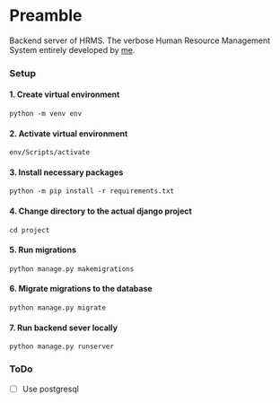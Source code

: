 # Preamble

Backend server of HRMS. The verbose Human Resource Management System entirely developed by [me](https://github.com/Sofiullah-Iqbal-Kiron).

### Setup

#### 1. Create virtual environment

`python -m venv env`

#### 2. Activate virtual environment

`env/Scripts/activate`

#### 3. Install necessary packages

`python -m pip install -r requirements.txt`

#### 4. Change directory to the actual django project

`cd project`

#### 5. Run migrations

`python manage.py makemigrations`

#### 6. Migrate migrations to the database

`python manage.py migrate`

#### 7. Run backend sever locally

`python manage.py runserver`

### ToDo

- [ ] Use postgresql

